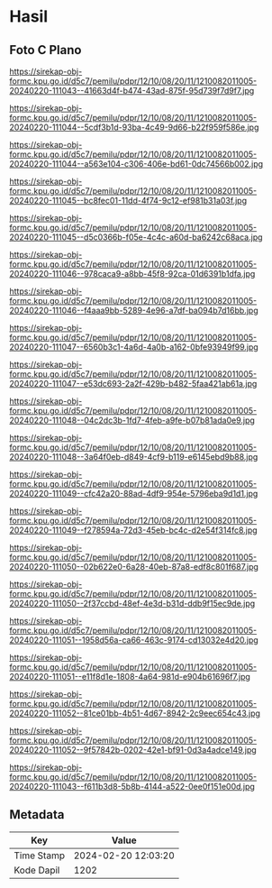 # Hasil

## Foto C Plano

https://sirekap-obj-formc.kpu.go.id/d5c7/pemilu/pdpr/12/10/08/20/11/1210082011005-20240220-111043--41663d4f-b474-43ad-875f-95d739f7d9f7.jpg

https://sirekap-obj-formc.kpu.go.id/d5c7/pemilu/pdpr/12/10/08/20/11/1210082011005-20240220-111044--5cdf3b1d-93ba-4c49-9d66-b22f959f586e.jpg

https://sirekap-obj-formc.kpu.go.id/d5c7/pemilu/pdpr/12/10/08/20/11/1210082011005-20240220-111044--a563e104-c306-406e-bd61-0dc74566b002.jpg

https://sirekap-obj-formc.kpu.go.id/d5c7/pemilu/pdpr/12/10/08/20/11/1210082011005-20240220-111045--bc8fec01-11dd-4f74-9c12-ef981b31a03f.jpg

https://sirekap-obj-formc.kpu.go.id/d5c7/pemilu/pdpr/12/10/08/20/11/1210082011005-20240220-111045--d5c0366b-f05e-4c4c-a60d-ba6242c68aca.jpg

https://sirekap-obj-formc.kpu.go.id/d5c7/pemilu/pdpr/12/10/08/20/11/1210082011005-20240220-111046--978caca9-a8bb-45f8-92ca-01d6391b1dfa.jpg

https://sirekap-obj-formc.kpu.go.id/d5c7/pemilu/pdpr/12/10/08/20/11/1210082011005-20240220-111046--f4aaa9bb-5289-4e96-a7df-ba094b7d16bb.jpg

https://sirekap-obj-formc.kpu.go.id/d5c7/pemilu/pdpr/12/10/08/20/11/1210082011005-20240220-111047--6560b3c1-4a6d-4a0b-a162-0bfe93949f99.jpg

https://sirekap-obj-formc.kpu.go.id/d5c7/pemilu/pdpr/12/10/08/20/11/1210082011005-20240220-111047--e53dc693-2a2f-429b-b482-5faa421ab61a.jpg

https://sirekap-obj-formc.kpu.go.id/d5c7/pemilu/pdpr/12/10/08/20/11/1210082011005-20240220-111048--04c2dc3b-1fd7-4feb-a9fe-b07b81ada0e9.jpg

https://sirekap-obj-formc.kpu.go.id/d5c7/pemilu/pdpr/12/10/08/20/11/1210082011005-20240220-111048--3a64f0eb-d849-4cf9-b119-e6145ebd9b88.jpg

https://sirekap-obj-formc.kpu.go.id/d5c7/pemilu/pdpr/12/10/08/20/11/1210082011005-20240220-111049--cfc42a20-88ad-4df9-954e-5796eba9d1d1.jpg

https://sirekap-obj-formc.kpu.go.id/d5c7/pemilu/pdpr/12/10/08/20/11/1210082011005-20240220-111049--f278594a-72d3-45eb-bc4c-d2e54f314fc8.jpg

https://sirekap-obj-formc.kpu.go.id/d5c7/pemilu/pdpr/12/10/08/20/11/1210082011005-20240220-111050--02b622e0-6a28-40eb-87a8-edf8c801f687.jpg

https://sirekap-obj-formc.kpu.go.id/d5c7/pemilu/pdpr/12/10/08/20/11/1210082011005-20240220-111050--2f37ccbd-48ef-4e3d-b31d-ddb9f15ec9de.jpg

https://sirekap-obj-formc.kpu.go.id/d5c7/pemilu/pdpr/12/10/08/20/11/1210082011005-20240220-111051--1958d56a-ca66-463c-9174-cd13032e4d20.jpg

https://sirekap-obj-formc.kpu.go.id/d5c7/pemilu/pdpr/12/10/08/20/11/1210082011005-20240220-111051--e11f8d1e-1808-4a64-981d-e904b61696f7.jpg

https://sirekap-obj-formc.kpu.go.id/d5c7/pemilu/pdpr/12/10/08/20/11/1210082011005-20240220-111052--81ce01bb-4b51-4d67-8942-2c9eec654c43.jpg

https://sirekap-obj-formc.kpu.go.id/d5c7/pemilu/pdpr/12/10/08/20/11/1210082011005-20240220-111052--9f57842b-0202-42e1-bf91-0d3a4adce149.jpg

https://sirekap-obj-formc.kpu.go.id/d5c7/pemilu/pdpr/12/10/08/20/11/1210082011005-20240220-111043--f611b3d8-5b8b-4144-a522-0ee0f151e00d.jpg


## Metadata

| Key        | Value               |
| ---------- | ------------------- |
| Time Stamp | 2024-02-20 12:03:20 |
| Kode Dapil | 1202                |



